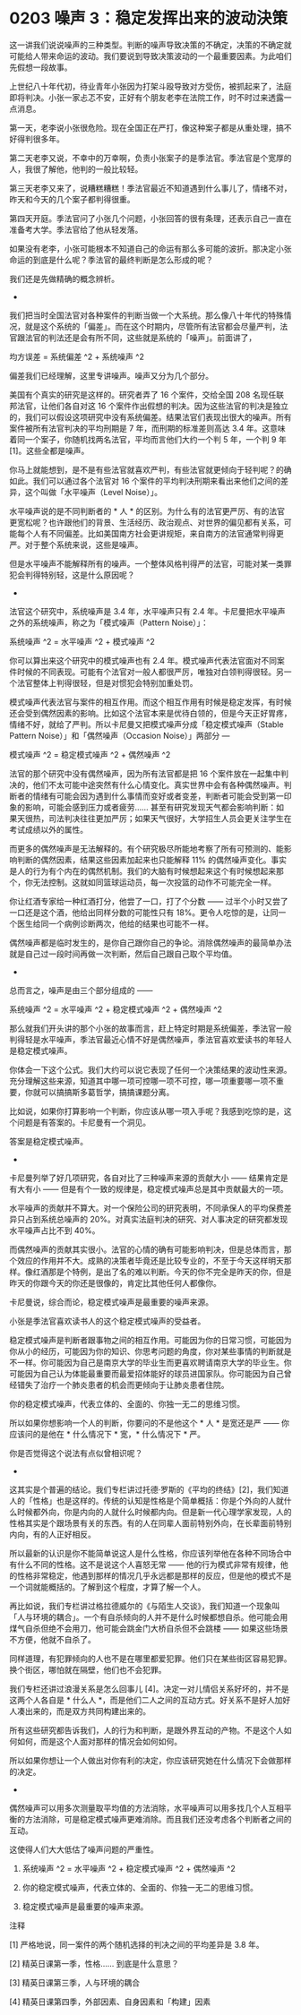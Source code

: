 # 0203 噪声 3：稳定发挥出来的波动決策

这一讲我们说说噪声的三种类型。判断的噪声导致决策的不确定，决策的不确定就可能给人带来命运的波动。我们要说到导致决策波动的一个最重要因素。为此咱们先假想一段故事。

上世纪八十年代初，待业青年小张因为打架斗殴导致对方受伤，被抓起来了，法庭即将判决。小张一家忐忑不安，正好有个朋友老李在法院工作，时不时过来透露一点消息。

第一天，老李说小张很危险。现在全国正在严打，像这种案子都是从重处理，搞不好得判很多年。

第二天老李又说，不幸中的万幸啊，负责小张案子的是季法官。季法官是个宽厚的人，我很了解他，他判的一般比较轻。

第三天老李又来了，说糟糕糟糕！季法官最近不知道遇到什么事儿了，情绪不对，昨天和今天的几个案子都判得很重。

第四天开庭。季法官问了小张几个问题，小张回答的很有条理，还表示自己一直在准备考大学。季法官给了他从轻发落。

如果没有老李，小张可能根本不知道自己的命运有那么多可能的波折。那决定小张命运的到底是什么呢？季法官的最终判断是怎么形成的呢？

我们还是先做精确的概念辨析。

*

我们把当时全国法官对各种案件的判断当做一个大系统。那么像八十年代的特殊情况，就是这个系统的「偏差」。而在这个时期内，尽管所有法官都会尽量严判，法官跟法官的判法还是会有所不同，这些就是系统的「噪声」。前面讲了，

均方误差 = 系统偏差 ^2 + 系统噪声 ^2

偏差我们已经理解，这里专讲噪声。噪声又分为几个部分。

美国有个真实的研究是这样的。研究者弄了 16 个案件，交给全国 208 名现任联邦法官，让他们各自对这 16 个案件作出假想的判决。因为这些法官的判决是独立的，我们可以假设这项研究中没有系统偏差。结果法官们表现出很大的噪声。所有案件被所有法官判决的平均刑期是 7 年，而刑期的标准差则高达 3.4 年。这意味着同一个案子，你随机找两名法官，平均而言他们大约一个判 5 年，一个判 9 年 [1]。这些全都是噪声。

你马上就能想到，是不是有些法官就喜欢严判，有些法官就更倾向于轻判呢？的确如此。我们可以通过各个法官对 16 个案件的平均判决刑期来看出来他们之间的差异，这个叫做「水平噪声（Level Noise）」。

水平噪声说的是不同判断者的 * 人 * 的区别。为什么有的法官更严厉、有的法官更宽松呢？也许跟他们的背景、生活经历、政治观点、对世界的偏见都有关系，可能每个人有不同偏差。比如美国南方社会更讲规矩，来自南方的法官通常判得更严。对于整个系统来说，这些是噪声。

但是水平噪声不能解释所有的噪声。一个整体风格判得严的法官，可能对某一类罪犯会判得特别轻，这是什么原因呢？

*

法官这个研究中，系统噪声是 3.4 年，水平噪声只有 2.4 年。卡尼曼把水平噪声之外的系统噪声，称之为「模式噪声（Pattern Noise）」：

系统噪声 ^2 = 水平噪声 ^2 + 模式噪声 ^2

你可以算出来这个研究中的模式噪声也有 2.4 年。模式噪声代表法官面对不同案件时候的不同表现。可能有个法官对一般人都很严厉，唯独对白领判得很轻。另一个法官整体上判得很轻，但是对惯犯会特别加重处罚。

模式噪声代表法官与案件的相互作用。而这个相互作用有时候是稳定发挥，有时候还会受到偶然因素的影响。比如这个法官本来是优待白领的，但是今天正好胃疼，情绪不好，就给了严判。所以卡尼曼又把模式噪声分成「稳定模式噪声（Stable Pattern Noise）」和「偶然噪声（Occasion Noise）」两部分 —

模式噪声 ^2 = 稳定模式噪声 ^2 + 偶然噪声 ^2

法官的那个研究中没有偶然噪声，因为所有法官都是把 16 个案件放在一起集中判决的，他们不太可能中途突然有什么心情变化。真实世界中会有各种偶然噪声。判断者的情绪有可能会因为遇到什么事情而变好或者变差，判断者可能会受到第一印象的影响，可能会感到压力或者疲劳…… 甚至有研究发现天气都会影响判断：如果天很热，司法判决往往更加严厉；如果天气很好，大学招生人员会更关注学生在考试成绩以外的属性。

而更多的偶然噪声是无法解释的。有个研究极尽所能地考察了所有可预测的、能影响判断的偶然因素，结果这些因素加起来也只能解释 11% 的偶然噪声变化。事实是人的行为有个内在的偶然机制。我们的大脑有时候想起来这个有时候想起来那个，你无法控制。这就如同篮球运动员，每一次投篮的动作不可能完全一样。

你让红酒专家给一种红酒打分，他尝了一口，打了个分数 —— 过半个小时又尝了一口还是这个酒，他给出同样分数的可能性只有 18%。更令人吃惊的是，让同一个医生给同一个病例诊断两次，他给的结果也可能不一样。

偶然噪声都是临时发生的，是你自己跟你自己的争论。消除偶然噪声的最简单办法就是自己过一段时间再做一次判断，然后自己跟自己取个平均值。

*

总而言之，噪声是由三个部分组成的 ——

系统噪声 ^2 = 水平噪声 ^2 + 稳定模式噪声 ^2 + 偶然噪声 ^2

那么就我们开头讲的那个小张的故事而言，赶上特定时期是系统偏差，季法官一般判得轻是水平噪声，季法官最近心情不好是偶然噪声，季法官喜欢爱读书的年轻人是稳定模式噪声。

你体会一下这个公式。我们大约可以说它表现了任何一个决策结果的波动性来源。充分理解这些来源，知道其中哪一项可控哪一项不可控，哪一项重要哪一项不重要，你就可以搞搞斯多葛哲学，搞搞课题分离。

比如说，如果你打算影响一个判断，你应该从哪一项入手呢？我感到吃惊的是，这个问题是有答案的。卡尼曼有一个洞见。

答案是稳定模式噪声。

*

卡尼曼列举了好几项研究，各自对比了三种噪声来源的贡献大小 —— 结果肯定是有大有小 —— 但是有个一致的规律是，稳定模式噪声总是其中贡献最大的一项。

水平噪声的贡献并不算大。对一个保险公司的研究表明，不同承保人的平均保费差异只占到系统总噪声的 20%。对真实法庭判决的研究、对人事决定的研究都发现水平噪声占比不到 40%。

而偶然噪声的贡献其实很小。法官的心情的确有可能影响判决，但是总体而言，那个效应的作用并不大。成熟的决策者毕竟还是比较专业的，不至于今天这样明天那样。像红酒那是个特例，是出了名的难以判断。今天的你不完全是昨天的你，但是昨天的你跟今天的你还是很像的，肯定比其他任何人都像你。

卡尼曼说，综合而论，稳定模式噪声是最重要的噪声来源。

小张是季法官喜欢读书人的这个稳定模式噪声的受益者。

稳定模式噪声是判断者跟事物之间的相互作用。可能因为你的日常习惯，可能因为你从小的经历，可能因为你的知识、你思考问题的角度，你对某些事情的判断就是不一样。你可能因为自己是南京大学的毕业生而更喜欢聘请南京大学的毕业生。你可能因为自己认为体能最重要而最爱招体能好的球员进国家队。你可能因为自己曾经错失了治疗一个肺炎患者的机会而更倾向于让肺炎患者住院。

你的稳定模式噪声，代表立体的、全面的、你独一无二的思维习惯。

所以如果你想影响一个人的判断，你要问的不是他这个 * 人 * 是宽还是严 —— 你应该问的是他在 * 什么情况下 * 宽，* 什么情况下 * 严。

你是否觉得这个说法有点似曾相识呢？

*

这其实是个普遍的结论。我们专栏讲过托德·罗斯的《平均的终结》[2]，我们知道人的「性格」也是这样的。传统的认知是性格是个简单概括：你是个外向的人就什么时候都外向，你是内向的人就什么时候都内向。但是新一代心理学家发现，人的性格其实是个跟场景有关的东西。有的人在同辈人面前特别外向，在长辈面前特别内向，有的人正好相反。

所以最新的认识是你不能简单说这人是什么性格，你应该列举他在各种不同场合中有什么不同的性格。这不是说这个人喜怒无常 —— 他的行为模式非常有规律，他的性格非常稳定，他遇到那样的情况几乎永远都是那样的反应，但是他的模式不是一个词就能概括的。了解到这个程度，才算了解一个人。

再比如说，我们专栏讲过格拉德威尔的《与陌生人交谈》，我们知道一个现象叫「人与环境的耦合」。一个有自杀倾向的人并不是什么时候都想自杀。他可能会用煤气自杀但绝不会用刀，他可能会跳金门大桥自杀但不会跳楼 —— 如果这些场景不方便，他就不自杀了。

同样道理，有犯罪倾向的人也不是在哪里都爱犯罪。他们只在某些街区容易犯罪。换个街区，哪怕就在隔壁，他们也不会犯罪。

我们专栏还讲过浪漫关系是怎么回事儿 [4]。决定一对儿情侣关系好坏的，并不是这两个人各自是 * 什么人 *，而是他们二人之间的互动方式。好关系不是好人加好人凑出来的，而是双方共同构建出来的。

所有这些研究都告诉我们，人的行为和判断，是跟外界互动的产物。不是这个人如何如何，而是这个人面对那样的情况会如何如何。

所以如果你想让一个人做出对你有利的决定，你应该研究她在什么情况下会做那样的决定。

*

偶然噪声可以用多次测量取平均值的方法消除，水平噪声可以用多找几个人互相平衡的方法消除，可是稳定模式噪声更难消除。而且我们还没考虑各个判断者之间的互动。

这使得人们大大低估了噪声问题的严重性。

1. 系统噪声 ^2 = 水平噪声 ^2 + 稳定模式噪声 ^2 + 偶然噪声 ^2

2. 你的稳定模式噪声，代表立体的、全面的、你独一无二的思维习惯。

3. 稳定模式噪声是最重要的噪声来源。

注释

[1] 严格地说，同一案件的两个随机选择的判决之间的平均差异是 3.8 年。

[2] 精英日课第一季，性格…… 到底是什么意思？

[3] 精英日课第三季，人与环境的耦合

[4] 精英日课第四季，外部因素、自身因素和「构建」因素

